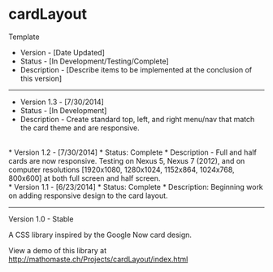 cardLayout
==========

Template

* Version - [Date Updated]
* Status - [In Development/Testing/Complete]
* Description - [Describe items to be implemented at the conclusion of this version]

-----

* Version 1.3 - [7/30/2014]
* Status - [In Development]
* Description - Create standard top, left, and right menu/nav that match the card theme and are responsive.
<br>
* Version 1.2 - [7/30/2014]
* Status: Complete
* Description - Full and half cards are now responsive. Testing on Nexus 5, Nexus 7 (2012), and on computer resolutions [1920x1080, 1280x1024, 1152x864, 1024x768, 800x600] at both full screen and half screen.
<br>
* Version 1.1 - [6/23/2014]
* Status: Complete
* Description: Beginning work on adding responsive design to the card layout.


-----
Version 1.0 - Stable

A CSS library inspired by the Google Now card design.

View a demo of this library at http://mathomaste.ch/Projects/cardLayout/index.html
